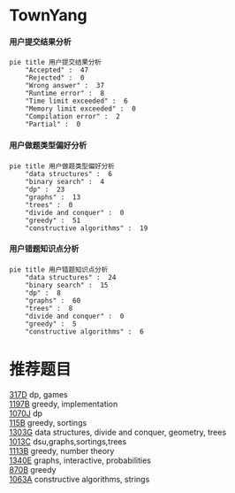 # TownYang

<!-- tabs:start -->



#### **用户提交结果分析**

```mermaid
pie title 用户提交结果分析
    "Accepted" :  47
    "Rejected" :  0
    "Wrong answer" :  37
    "Runtime error" :  8
    "Time limit exceeded" :  6
    "Memory limit exceeded" :  0
    "Compilation error" :  2
    "Partial" :  0
```

#### **用户做题类型偏好分析**

```mermaid
pie title 用户做题类型偏好分析
    "data structures" :  6
    "binary search" :  4
    "dp" :  23
    "graphs" :  13
    "trees" :  0
    "divide and conquer" :  0
    "greedy" :  51
    "constructive algorithms" :  19
```
#### **用户错题知识点分析**

```mermaid
pie title 用户错题知识点分析
    "data structures" :  24
    "binary search" :  15
    "dp" :  8
    "graphs" :  60
    "trees" :  8
    "divide and conquer" :  0
    "greedy" :  5
    "constructive algorithms" :  6
```



<!-- tabs:end -->
# 推荐题目
[317D](https://codeforces.com/contest/317/problem/D)		dp,
                        games		  
[1197B](https://codeforces.com/contest/1197/problem/B)		greedy,
                        implementation		  
[1070J](https://codeforces.com/contest/1070/problem/J)		dp		  
[115B](https://codeforces.com/contest/115/problem/B)		greedy,
                        sortings		  
[1303G](https://codeforces.com/contest/1303/problem/G)		data structures,
                        divide and conquer,
                        geometry,
                        trees		  
[1013C](https://codeforces.com/contest/1013/problem/C)		dsu,graphs,sortings,trees		  
[1113B](https://codeforces.com/contest/1113/problem/B)		greedy,
                        number theory		  
[1340E](https://codeforces.com/contest/1340/problem/E)		graphs,
                        interactive,
                        probabilities		  
[870B](https://codeforces.com/contest/870/problem/B)		greedy		  
[1063A](https://codeforces.com/contest/1063/problem/A)		constructive algorithms,
                        strings		  
